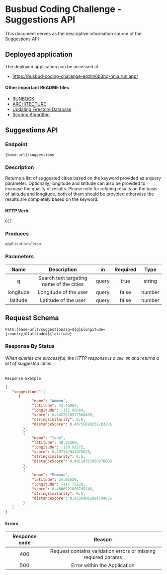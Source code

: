 # Busbud Coding Challenge - Suggestions API

This document serves as the descriptive information source of the Suggestions API

## Deployed application

The deployed application can be accessed at
* https://busbud-coding-challenge-eqzlm6b3nq-nn.a.run.app/

#### Other important README files
- [RUNBOOK](docs/runbook.md)
- [ARCHITECTURE](docs/architecture.md)
- [Updating Firestore Database](docs/refreshFirestoreDatabase.md)
- [Scoring Algorithm](docs/scoringAlgorithm.md)

## Suggestions API
### Endpoint
`{base-url}/suggestions`

### Description
Returns a list of suggested cities based on the keyword provided as a query parameter. Optionally, longitude and latitude can also be provided to increase the quality of results. Please note for refining results on the basis of latitude and longitude, both of them should be provided otherwise the results are completely based on the keyword.

#### HTTP Verb
`GET`

### Produces
`application/json`

### Parameters
|   Name    |               Description                |  in   | Required |  Type  |
|:---------:|:----------------------------------------:|:-----:|:--------:|:------:|
|     q     | Search text targeting name of the cities | query |   true   | string |
| longitude |          Longitude of the user           | query |  false   | number |
| latitude  |           Latitude of the user           | query |  false   | number |

## Request Schema
`Path:{base-url}/suggestions?q=${q}&longitude={country}&latitude=${latitude}`

### Response By Status

###### When queries are successful, the HTTP response is a `200 OK` and returns a list of suggested cities

`Response Example`
```json
{
   "suggestions":[
      {
            "name": "Ammon",
            "latitude": 43.46964,
            "longitude": -111.96664,
            "score": 0.5422670977568499,
            "stringSimilarity": 0.6,
            "distanceScore": 0.40755699252283295
        },
        {
            "name": "Ione",
            "latitude": 38.35269,
            "longitude": -120.93272,
            "score": 0.497342941876628,
            "stringSimilarity": 0.5,
            "distanceScore": 0.49114313958876005
        },
        {
            "name": "Pomona",
            "latitude": 34.05529,
            "longitude": -117.75228,
            "score": 0.4866921886745146,
            "stringSimilarity": 0.5,
            "distanceScore": 0.45564062891504875
        }
   ]
}
```

#### Errors

| Response code |                            Reason                             |
|:-------------:|:-------------------------------------------------------------:|
|      400      | Request contains validation errors or missing required params |
|      500      |                 Error within the Application                  |
